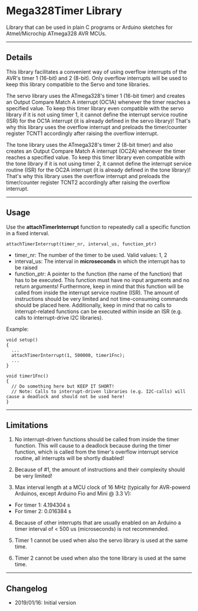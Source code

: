 # Mega328Timer Library

Library that can be used in plain C programs or Arduino sketches for Atmel/Microchip ATmega328 AVR MCUs.

----
## Details
This library facilitates a convenient way of using overflow interrupts of the AVR's timer 1 (16-bit) and 2 (8-bit).
Only overflow interrupts will be used to keep this library compatible to the Servo and tone libraries.

The servo library uses the ATmega328's timer 1 (16-bit timer) and creates an Output Compare Match A interrupt (OC1A) whenever the timer reaches a specified value.
To keep this timer library even compatible with the servo library if it is not using timer 1, it cannot define the interrupt service routine (ISR) for the OC1A interrupt (it is already defined in the servo library)!
That's why this library uses the overflow interrupt and preloads the timer/counter register TCNT1 accordingly after raising the overflow interrupt.

The tone library uses the ATmega328's timer 2 (8-bit timer) and also creates an Output Compare Match A interrupt (OC2A) whenever the timer reaches a specified value.
To keep this timer library even compatible with the tone library if it is not using timer 2, it cannot define the interrupt service routine (ISR) for the OC2A interrupt (it is already defined in the tone library)!
That's why this library uses the overflow interrupt and preloads the timer/counter register TCNT2 accordingly after raising the overflow interrupt.

----
## Usage
Use the **attachTimerInterrupt** function to repeatedly call a specific function in a fixed interval.

    attachTimerInterrupt(timer_nr, interval_us, function_ptr)
    
* timer_nr: The number of the timer to be used. Valid values: 1, 2 
* interval_us: The interval in **microseconds** in which the interrupt has to be raised
* function_ptr: A pointer to the function (the name of the function) that has to be executed. This function must have no input arguments and no return arguments! 
Furthermore, keep in mind that this function will be called from inside the interrupt service routine (ISR). The amount of instructions should be very limited and not time-consuming commands should be placed here. 
Additionally, keep in mind that no calls to interrupt-related functions can be executed within inside an ISR (e.g. calls to interrupt-drive I2C libraries).

Example:

    void setup()
    {
      ...
      attachTimerInterrupt(1, 500000, timer1Fnc);
      ...
    }
    
    void timer1Fnc()
    {
      // Do something here but KEEP IT SHORT!
      // Note: Calls to interrupt-driven libraries (e.g. I2C-calls) will cause a deadlock and should not be used here!
    }
    
----
## Limitations
1. No interrupt-driven functions should be called from inside the timer function. This will cause to a deadlock because during the timer function, which is called from the timer's overflow interrupt service routine, all interrupts will be shortly disabled!

2. Because of #1, the amount of instructions and their complexity should be very limited!

3. Max interval length at a MCU clock of 16 MHz (typically for AVR-powerd Arduinos, except Arduino Fio and Mini @ 3.3 V):
 * For timer 1: 4.194304 s
 * For timer 2: 0.016384 s
 
4. Because of other interrupts that are usually enabled on an Arduino a timer interval of < 500 us (microseconds) is not recommended.

5. Timer 1 cannot be used when also the servo library is used at the same time.

6. Timer 2 cannot be used when also the tone library is used at the same time.

----
## Changelog
* 2019/01/16: Initial version
